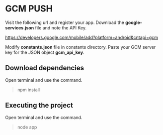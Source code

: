 # GCM PUSH

Visit the following url and register your app. Download the **google-services.json** file and note the API Key.

https://developers.google.com/mobile/add?platform=android&cntapi=gcm

Modify **constants.json** file in constants directory. Paste your GCM server key for the JSON object **gcm_api_key**.

## Download dependencies
Open terminal and use the command.

> npm install

## Executing the project
Open terminal and use the command.

> node app


